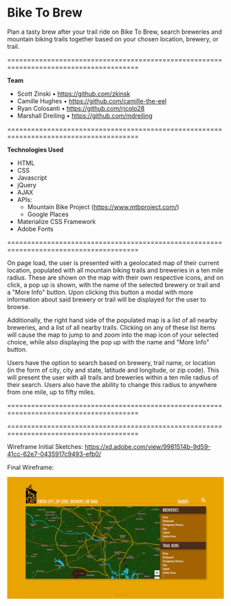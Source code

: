 # Bike To Brew

Plan a tasty brew after your trail ride on Bike To Brew, search breweries and mountain biking trails together based on your chosen location, brewery, or trail.

=======================================================================================

**Team**
- Scott Zinski  •  https://github.com/zkinsk
- Camille Hughes  •  https://github.com/camille-the-eel
- Ryan Colosanti  •  https://github.com/rjcolo28
- Marshall Dreiling  •  https://github.com/mdreiling

=======================================================================================

**Technologies Used**
- HTML
- CSS
- Javascript
- jQuery
- AJAX
- APIs: 
    - Mountain Bike Project (https://www.mtbproject.com/)
    - Google Places
- Materialize CSS Framework
- Adobe Fonts

=======================================================================================

On page load, the user is presented with a geolocated map of their current location, populated with all mountain biking trails and breweries in a ten mile radius. These are shown on the map with their own respective icons, and on click, a pop up is shown, with the name of the selected brewery or trail and a "More Info" button. Upon clicking this button a modal with more information about said brewery or trail will be displayed for the user to browse.

Additionally, the right hand side of the populated map is a list of all nearby breweries, and a list of all nearby trails. Clicking on any of these list items will cause the map to jump to and zoom into the map icon of your selected choice, while also displaying the pop up with the name and "More Info" button.

Users have the option to search based on brewery, trail name, or location (in the form of city, city and state, latitude and longitude, or zip code). This will present the user with all trails and breweries within a ten mile radius of their search. Users also have the ability to change this radius to anywhere from one mile, up to fifty miles.

=======================================================================================


=======================================================================================

Wireframe Initial Sketches: https://xd.adobe.com/view/9981514b-9d59-41cc-62e7-0435917c9493-efb0/

Final Wireframe: 

![Final Wireframe](assets/mockups/final_wireframe.png)
